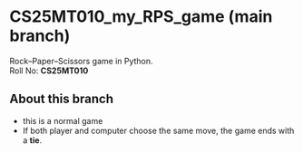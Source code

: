 # CS25MT010_my_RPS_game (main branch)

Rock–Paper–Scissors game in Python.  
Roll No: **CS25MT010**

## About this branch
- this is a normal game
- If both player and computer choose the same move, the game ends with a **tie**.
